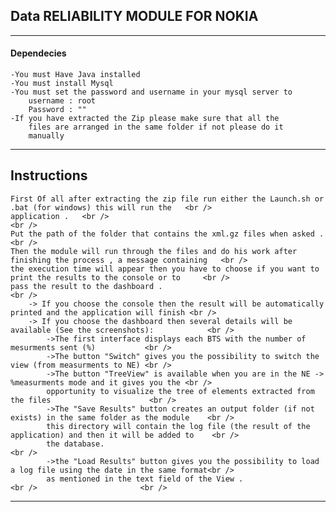 ## Data RELIABILITY MODULE FOR NOKIA 
---
#### Dependecies
	-You must Have Java installed 
	-You must install Mysql 									
	-You must set the password and username in your mysql server to 
		username : root												
		Password : ""											
	-If you have extracted the Zip please make sure that all the 	
	 	files are arranged in the same folder if not please do it	
	  	manually												
---

## Instructions																 
	First Of all after extracting the zip file run either the Launch.sh or .bat (for windows) this will run the   <br />   
	application .	<br />																		<br />					     
	Put the path of the folder that contains the xml.gz files when asked .	<br />							
	Then the module will run through the files and do his work after finishing the process , a message containing 	<br /> 
	the execution time will appear then you have to choose if you want to print the results to the console or to 	 <br />
	pass the result to the dashboard .											<br />								 
		-> If you choose the console then the result will be automatically printed and the application will finish <br />  
		-> If you choose the dashboard then several details will be available (See the screenshots):			<br />	 
			->The first interface displays each BTS with the number of mesurments sent (%)			 <br />
			->The button "Switch" gives you the possibility to switch the view (from measurments to NE)	<br />			 
			->The button "TreeView" is available when you are in the NE -> %measurments mode and it gives you the <br />   
			opportunity to visualize the tree of elements extracted from the files 						<br />
			->The "Save Results" button creates an output folder (if not exists) in the same folder as the module 	 <br />
			this directory will contain the log file (the result of the application) and then it will be added to    <br />
			the database.													<br />	
			->the "Load Results" button gives you the possibility to load a log file using the date in the same format<br />
			as mentioned in the text field of the View .									<br />				    	 <br />
---				 

